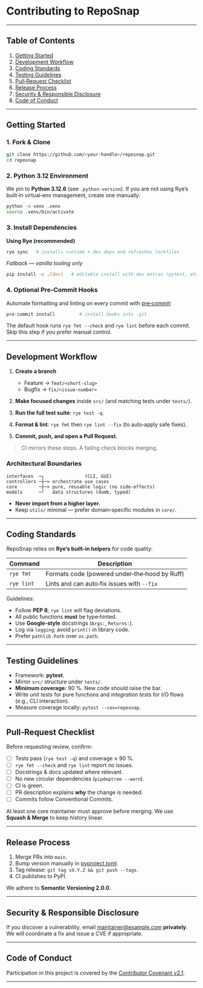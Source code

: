 # Contributing to **RepoSnap**

---

## Table of Contents

1. [Getting Started](#getting-started)
2. [Development Workflow](#development-workflow)
3. [Coding Standards](#coding-standards)
4. [Testing Guidelines](#testing-guidelines)
5. [Pull‑Request Checklist](#pull-request-checklist)
6. [Release Process](#release-process)
7. [Security & Responsible Disclosure](#security--responsible-disclosure)
8. [Code of Conduct](#code-of-conduct)

---

## Getting Started

### 1. Fork & Clone

```bash
git clone https://github.com/<your-handle>/reposnap.git
cd reposnap
```

### 2. Python 3.12 Environment

We pin to **Python 3.12.6** (see `.python-version`). If you are not using Rye’s built‑in virtual‑env management, create one manually:

```bash
python -m venv .venv
source .venv/bin/activate
```

### 3. Install Dependencies

**Using Rye (recommended)**

```bash
rye sync   # installs runtime + dev deps and refreshes lockfiles
```

*Fallback — vanilla tooling only*

```bash
pip install -e .[dev]   # editable install with dev extras (pytest, etc.)
```

### 4. Optional Pre‑Commit Hooks

Automate formatting and linting on every commit with [pre‑commit](https://pre-commit.com/):

```bash
pre-commit install         # install hooks into .git
```

The default hook runs `rye fmt --check` and `rye lint` before each commit. Skip this step if you prefer manual control.

---

## Development Workflow

1. **Create a branch**

   * Feature → `feat/<short-slug>`
   * Bugfix → `fix/<issue-number>`
2. **Make focused changes** inside `src/` (and matching tests under `tests/`).
3. **Run the full test suite**: `rye test -q`.
4. **Format & lint**: `rye fmt` then `rye lint --fix` (to auto‑apply safe fixes).
5. **Commit, push, and open a Pull Request**.

> CI mirrors these steps. A failing check blocks merging.

### Architectural Boundaries

```
interfaces  ─┐               (CLI, GUI)
controllers ─┼─> orchestrate use cases
core        ─┼─> pure, reusable logic (no side‑effects)
models      ─┘   data structures (dumb, typed)
```

* **Never import from a higher layer.**
* Keep `utils/` minimal — prefer domain‑specific modules in `core/`.

---

## Coding Standards

RepoSnap relies on **Rye’s built‑in helpers** for code quality:

| Command    | Description                                   |
| ---------- | --------------------------------------------- |
| `rye fmt`  | Formats code (powered under‑the‑hood by Ruff) |
| `rye lint` | Lints and can auto‑fix issues with `--fix`    |

Guidelines:

* Follow **PEP 8**; `rye lint` will flag deviations.
* All public functions **must** be type‑hinted.
* Use **Google‑style** docstrings (`Args:`, `Returns:`).
* Log via `logging`; avoid `print()` in library code.
* Prefer `pathlib.Path` over `os.path`.

---

## Testing Guidelines

* Framework: **pytest**.
* Mirror `src/` structure under `tests/`.
* **Minimum coverage:** 90 %. New code should raise the bar.
* Write *unit tests* for pure functions and *integration tests* for I/O flows (e.g., CLI interaction).
* Measure coverage locally: `pytest --cov=reposnap`.

---

## Pull‑Request Checklist

Before requesting review, confirm:

* [ ] Tests pass (`rye test -q`) and coverage ≥ 90 %.
* [ ] `rye fmt --check` and `rye lint` report no issues.
* [ ] Docstrings & docs updated where relevant.
* [ ] No new circular dependencies (`pipdeptree --warn`).
* [ ] CI is green.
* [ ] PR description explains **why** the change is needed.
* [ ] Commits follow Conventional Commits.

At least one core maintainer must approve before merging. We use **Squash & Merge** to keep history linear.

---

## Release Process

1. Merge PRs into `main`.
2. Bump version manually in [pyproject.toml](pyproject.toml).
3. Tag release: `git tag vX.Y.Z && git push --tags`.
4. CI publishes to PyPI.

We adhere to **Semantic Versioning 2.0.0**.

---

## Security & Responsible Disclosure

If you discover a vulnerability, email [maintainer@example.com](mailto:maintainer@example.com) **privately**. We will coordinate a fix and issue a CVE if appropriate.

---

## Code of Conduct

Participation in this project is covered by the [Contributor Covenant v2.1](https://www.contributor-covenant.org/version/2/1/code_of_conduct/).

---
